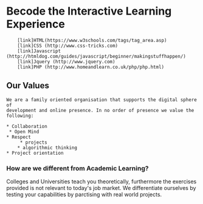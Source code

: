 # Becode the Interactive Learning Experience 

	 	[link]HTML(https://www.w3schools.com/tags/tag_area.asp)
	 	[link]CSS (http://www.css-tricks.com)
	 	[link]Javascript (http://htmldog.com/guides/javascript/beginner/makingstuffhappen/)
	 	[link]Jquery (http://www.jquery.com)
	 	[link]PHP (http://www.homeandlearn.co.uk/php/php.html)

##  Our Values
	
	We are a family oriented organisation that supports the digital sphere of
	development and online presence. In no order of presence we value the following:
      
	* Collaboration
	 * Open Mind
	* Respect
         * projects
        * algorithmic thinking
	* Project orientation
	
### How are we different from Academic Learning?

Colleges and Universities teach you theoretically, furthermore the exercises provided is not relevant to
today's job market. We differentiate ourselves by testing your capabilities by parctising with real world
projects.
	
    
